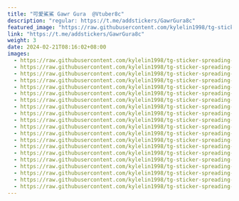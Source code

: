 ```yaml
---
title: "可愛鯊鯊 Gawr Gura  @Vtuber8c"
description: "regular: https://t.me/addstickers/GawrGura8c"
featured_image: "https://raw.githubusercontent.com/kylelin1998/tg-sticker-spreading-worldwide-images/main/img/26715031-b1c7-46b3-917f-e7c8bc53d2b9.jpg"
link: "https://t.me/addstickers/GawrGura8c"
weight: 3
date: 2024-02-21T08:16:02+08:00
images:
  - https://raw.githubusercontent.com/kylelin1998/tg-sticker-spreading-worldwide-images/main/img/26715031-b1c7-46b3-917f-e7c8bc53d2b9.jpg
  - https://raw.githubusercontent.com/kylelin1998/tg-sticker-spreading-worldwide-images/main/img/db3e5da4-1888-4dfd-9159-0a44ddc63f62.jpg
  - https://raw.githubusercontent.com/kylelin1998/tg-sticker-spreading-worldwide-images/main/img/cc5025ba-0044-4834-8d85-6eea958ee9f9.jpg
  - https://raw.githubusercontent.com/kylelin1998/tg-sticker-spreading-worldwide-images/main/img/59444c07-5c59-434c-9591-eccd0c620ac7.jpg
  - https://raw.githubusercontent.com/kylelin1998/tg-sticker-spreading-worldwide-images/main/img/a57b8dea-d97b-4ab8-a4c6-903cc6fa92bd.jpg
  - https://raw.githubusercontent.com/kylelin1998/tg-sticker-spreading-worldwide-images/main/img/fff96f1c-c5f1-484e-9389-9fa4565832d7.jpg
  - https://raw.githubusercontent.com/kylelin1998/tg-sticker-spreading-worldwide-images/main/img/ba978866-b943-4685-ac7c-eb0cb09a64ed.jpg
  - https://raw.githubusercontent.com/kylelin1998/tg-sticker-spreading-worldwide-images/main/img/3c4c1aba-7b3c-4e85-8c11-7293919c05b4.jpg
  - https://raw.githubusercontent.com/kylelin1998/tg-sticker-spreading-worldwide-images/main/img/99f35ef7-b9c4-44e2-ac99-634b83d1c0fb.jpg
  - https://raw.githubusercontent.com/kylelin1998/tg-sticker-spreading-worldwide-images/main/img/1c84105d-dd03-4d4d-a9af-2b1ea9f49a25.jpg
  - https://raw.githubusercontent.com/kylelin1998/tg-sticker-spreading-worldwide-images/main/img/93ee8a25-24a3-4277-8c6f-21f79a2d92f8.jpg
  - https://raw.githubusercontent.com/kylelin1998/tg-sticker-spreading-worldwide-images/main/img/22ea9f19-b697-41d3-a2d1-5b7f83c2c40e.jpg
  - https://raw.githubusercontent.com/kylelin1998/tg-sticker-spreading-worldwide-images/main/img/6a84608e-9818-4fab-9e23-572620f5a611.jpg
  - https://raw.githubusercontent.com/kylelin1998/tg-sticker-spreading-worldwide-images/main/img/3481b12d-e728-488f-9a66-8472690a90c9.jpg
  - https://raw.githubusercontent.com/kylelin1998/tg-sticker-spreading-worldwide-images/main/img/baa45ee8-45ce-4452-8b86-43149e66238b.jpg
  - https://raw.githubusercontent.com/kylelin1998/tg-sticker-spreading-worldwide-images/main/img/db9e8690-c5b7-4981-9c8e-521de0e11207.jpg
  - https://raw.githubusercontent.com/kylelin1998/tg-sticker-spreading-worldwide-images/main/img/868758cf-703f-4236-82c2-197731724ddb.jpg
  - https://raw.githubusercontent.com/kylelin1998/tg-sticker-spreading-worldwide-images/main/img/dd554a88-4da8-48da-a011-42548568b3bd.jpg
  - https://raw.githubusercontent.com/kylelin1998/tg-sticker-spreading-worldwide-images/main/img/caa1cc0e-fd38-4765-b651-25a2c10ee15c.jpg
  - https://raw.githubusercontent.com/kylelin1998/tg-sticker-spreading-worldwide-images/main/img/20b400b8-8865-497f-9f02-673c56aa9b82.jpg
---
```

